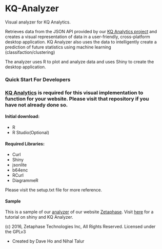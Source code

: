 # KQ-Analyzer
Visual analyzer for KQ Analytics.

Retrieves data from the JSON API provided by our [KQ Analytics project](https://github.com/ZetaPhase/KQAnalytics) and creates a visual representation of data in a user-friendly, cross-platform desktop application. KQ Analyzer also uses the data to intelligently create a prediction of future statistics using machine learning (classifaction/clustering)

The analyzer uses R to plot and analyze data and uses Shiny to create the desktop application.

### Quick Start For Developers

### [KQ Analytics](https://github.com/ZetaPhase/KQAnalytics) is required for this visual implementation to function for your website. Please visit that repository if you have not already done so.

#### Initial download: 
- R
- R Studio(Optional)

#### Required Libraries:
- Curl
- Shiny
- jsonlite
- b64enc
- RCurl
- DiagrammeR

Please visit the setup.txt file for more reference.

#### Sample
This is a sample of our [analyzer](https://xeliot.shinyapps.io/KQ-Analyzer/) of our website [Zetaphase](https://zetaphase.io).
Visit [here](https://blog.zetaphase.io/) for a tutorial on shiny and KQ Analyzer.

(c) 2016, Zetaphase Technologies Inc, All Rights Reserved.
Licensed under the GPLv3


- Created by Dave Ho and Nihal Talur
